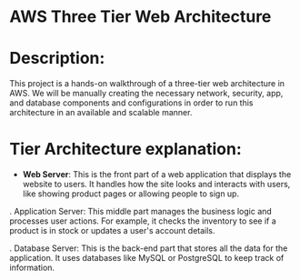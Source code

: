 # AWS Three Tier Web Architecture
# Description:
This project is a hands-on walkthrough of a three-tier web architecture in AWS. We will be manually creating the necessary network, security, app, and database components and configurations in order to run this architecture in an available and scalable manner.

# Tier Architecture explanation:
- **Web Server**: This is the front part of a web application that displays the website to users. It handles how the site looks and interacts with users, like showing product pages or allowing people to sign up.

. Application Server: This middle part manages the business logic and processes user actions. For example, it checks the inventory to see if a product is in stock or updates a user's account details.

. Database Server: This is the back-end part that stores all the data for the application. It uses databases like MySQL or PostgreSQL to keep track of information.
